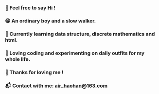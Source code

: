 ### 👋 Feel free to say Hi !

### 😁 An ordinary boy and a slow walker.

### 🎯 Currently learning data structure, discrete mathematics and html.

### 👔 Loving coding and experimenting on daily outfits for my whole life.

### 💓 Thanks for loving me !

### 📬 Contact with me:  air_haohan@163.com


<!--
**airhaohan/airhaohan** is a ✨ _special_ ✨ repository because its `README.md` (this file) appears on your GitHub profile.

Here are some ideas to get you started:

- 🔭 I’m currently working on ...
- 🌱 I’m currently learning ...
- 👯 I’m looking to collaborate on ...
- 🤔 I’m looking for help with ...
- 💬 Ask me about ...
- 📫 How to reach me: ...
- 😄 Pronouns: ...
- ⚡ Fun fact: ...
-->


